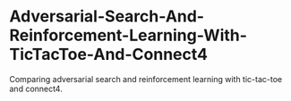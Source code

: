 # Adversarial-Search-And-Reinforcement-Learning-With-TicTacToe-And-Connect4
Comparing adversarial search and reinforcement learning with tic-tac-toe and connect4.

